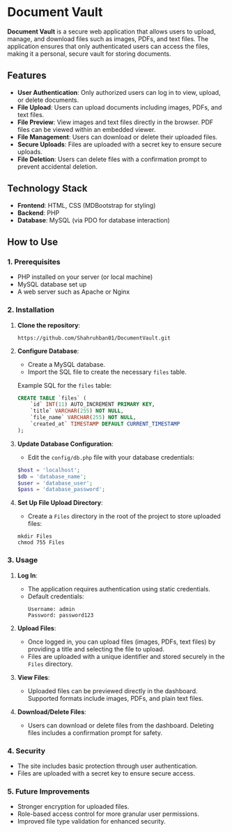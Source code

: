 # Document Vault

**Document Vault** is a secure web application that allows users to upload, manage, and download files such as images, PDFs, and text files. The application ensures that only authenticated users can access the files, making it a personal, secure vault for storing documents.

## Features

- **User Authentication**: Only authorized users can log in to view, upload, or delete documents.
- **File Upload**: Users can upload documents including images, PDFs, and text files.
- **File Preview**: View images and text files directly in the browser. PDF files can be viewed within an embedded viewer.
- **File Management**: Users can download or delete their uploaded files.
- **Secure Uploads**: Files are uploaded with a secret key to ensure secure uploads.
- **File Deletion**: Users can delete files with a confirmation prompt to prevent accidental deletion.

## Technology Stack

- **Frontend**: HTML, CSS (MDBootstrap for styling)
- **Backend**: PHP
- **Database**: MySQL (via PDO for database interaction)

## How to Use

### 1. Prerequisites

- PHP installed on your server (or local machine)
- MySQL database set up
- A web server such as Apache or Nginx

### 2. Installation

1. **Clone the repository**:
   ```
   https://github.com/Shahruhban01/DocumentVault.git
   ```

2. **Configure Database**:
   - Create a MySQL database.
   - Import the SQL file to create the necessary `files` table.

   Example SQL for the `files` table:
   ```sql
   CREATE TABLE `files` (
       `id` INT(11) AUTO_INCREMENT PRIMARY KEY,
       `title` VARCHAR(255) NOT NULL,
       `file_name` VARCHAR(255) NOT NULL,
       `created_at` TIMESTAMP DEFAULT CURRENT_TIMESTAMP
   );
   ```

3. **Update Database Configuration**:
   - Edit the `config/db.php` file with your database credentials:
   ```php
   $host = 'localhost';
   $db = 'database_name';
   $user = 'database_user';
   $pass = 'database_password';
   ```

4. **Set Up File Upload Directory**:
   - Create a `Files` directory in the root of the project to store uploaded files:
   ```
   mkdir Files
   chmod 755 Files
   ```

### 3. Usage

1. **Log In**:
   - The application requires authentication using static credentials.
   - Default credentials:
     ```
     Username: admin
     Password: password123
     ```

2. **Upload Files**:
   - Once logged in, you can upload files (images, PDFs, text files) by providing a title and selecting the file to upload.
   - Files are uploaded with a unique identifier and stored securely in the `Files` directory.

3. **View Files**:
   - Uploaded files can be previewed directly in the dashboard. Supported formats include images, PDFs, and plain text files.

4. **Download/Delete Files**:
   - Users can download or delete files from the dashboard. Deleting files includes a confirmation prompt for safety.

### 4. Security

- The site includes basic protection through user authentication.
- Files are uploaded with a secret key to ensure secure access.

### 5. Future Improvements

- Stronger encryption for uploaded files.
- Role-based access control for more granular user permissions.
- Improved file type validation for enhanced security.